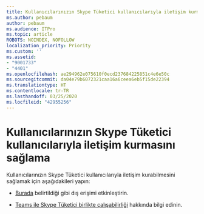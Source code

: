 ```yaml
---
title: Kullanıcılarınızın Skype Tüketici kullanıcılarıyla iletişim kurmasını sağlama
ms.author: pebaum
author: pebaum
ms.audience: ITPro
ms.topic: article
ROBOTS: NOINDEX, NOFOLLOW
localization_priority: Priority
ms.custom: ''
ms.assetid:
- "9001733"
- "4401"
ms.openlocfilehash: ae294962e075610f0ecd237684225851c4e6e50c
ms.sourcegitcommit: da04e79b6072321caa16a6ceea6eb5f15de22394
ms.translationtype: HT
ms.contentlocale: tr-TR
ms.lasthandoff: 03/25/2020
ms.locfileid: "42955256"
---
```

# <a name="allow-your-users-to-communicate-with-skype-consumer-users"></a>Kullanıcılarınızın Skype Tüketici kullanıcılarıyla iletişim kurmasını sağlama

Kullanıcılarınızın Skype Tüketici kullanıcılarıyla iletişim kurabilmesini sağlamak için aşağıdakileri yapın:

- [Burada](https://docs.microsoft.com/microsoftteams/manage-external-access#allow-or-block-domains) belirtildiği gibi dış erişimi etkinleştirin.

- [Teams ile Skype Tüketici birlikte çalışabilirliği](https://docs.microsoft.com/microsoftteams/teams-skype-interop) hakkında bilgi edinin.
